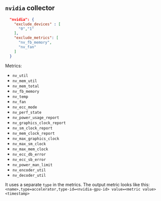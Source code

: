 
## `nvidia` collector

```json
  "nvidia": {
    "exclude_devices" : [
      "0","1"
    ],
    "exclude_metrics": [
      "nv_fb_memory",
      "nv_fan"
    ]
  }
```

Metrics:
* `nv_util`
* `nv_mem_util`
* `nv_mem_total`
* `nv_fb_memory`
* `nv_temp`
* `nv_fan`
* `nv_ecc_mode`
* `nv_perf_state`
* `nv_power_usage_report`
* `nv_graphics_clock_report`
* `nv_sm_clock_report`
* `nv_mem_clock_report`
* `nv_max_graphics_clock`
* `nv_max_sm_clock`
* `nv_max_mem_clock`
* `nv_ecc_db_error`
* `nv_ecc_sb_error`
* `nv_power_man_limit`
* `nv_encoder_util`
* `nv_decoder_util`

It uses a separate `type` in the metrics. The output metric looks like this:
`<name>,type=accelerator,type-id=<nvidia-gpu-id> value=<metric value> <timestamp>`

